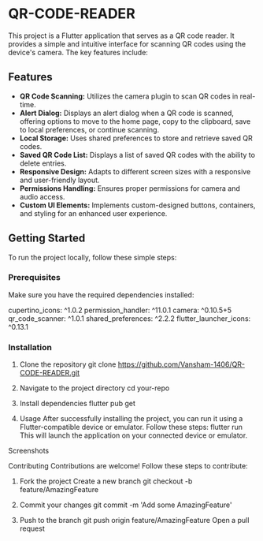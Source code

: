 # QR-CODE-READER

This project is a Flutter application that serves as a QR code reader. It provides a simple and intuitive interface for scanning QR codes using the device's camera. The key features include:

## Features

- **QR Code Scanning:** Utilizes the camera plugin to scan QR codes in real-time.
- **Alert Dialog:** Displays an alert dialog when a QR code is scanned, offering options to move to the home page, copy to the clipboard, save to local preferences, or continue scanning.
- **Local Storage:** Uses shared preferences to store and retrieve saved QR codes.
- **Saved QR Code List:** Displays a list of saved QR codes with the ability to delete entries.
- **Responsive Design:** Adapts to different screen sizes with a responsive and user-friendly layout.
- **Permissions Handling:** Ensures proper permissions for camera and audio access.
- **Custom UI Elements:** Implements custom-designed buttons, containers, and styling for an enhanced user experience.

## Getting Started

To run the project locally, follow these simple steps:

### Prerequisites

Make sure you have the required dependencies installed:

  cupertino_icons: ^1.0.2
  permission_handler: ^11.0.1
  camera: ^0.10.5+5
  qr_code_scanner: ^1.0.1
  shared_preferences: ^2.2.2
  flutter_launcher_icons: ^0.13.1
  
### Installation

1. Clone the repository
   git clone https://github.com/Vansham-1406/QR-CODE-READER.git

2. Navigate to the project directory
cd your-repo

3. Install dependencies
flutter pub get

4. Usage
After successfully installing the project, you can run it using a Flutter-compatible device or emulator. Follow these steps:
flutter run
This will launch the application on your connected device or emulator.

Screenshots


Contributing
Contributions are welcome! 
Follow these steps to contribute:

1. Fork the project
Create a new branch
git checkout -b feature/AmazingFeature

2. Commit your changes
git commit -m 'Add some AmazingFeature'

3. Push to the branch
git push origin feature/AmazingFeature
Open a pull request   
   
